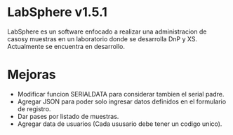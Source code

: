 # LabSphere v1.5.1
LabSphere es un software enfocado a realizar una administracion de casosy muestras en un laboratorio donde se desarrolla DnP y XS. Actualmente se encuentra en desarrollo.

# Mejoras
- Modificar funcion SERIALDATA para considerar tambien el serial padre.
- Agregar JSON para poder solo ingresar datos definidos en el formulario de registro.
- Dar pases por listado de muestras.
- Agregar data de usuarios (Cada ususario debe tener un codigo unico).